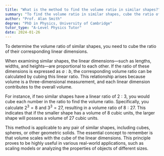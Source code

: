 ```yaml
---
title: "What is the method to find the volume ratio in similar shapes?"
summary: "To find the volume ratio in similar shapes, cube the ratio of their corresponding linear dimensions."
author: "Prof. Alan Smith"
degree: "PhD in Physics, University of Cambridge"
tutor_type: "A-Level Physics Tutor"
date: 2024-01-26
---
```


To determine the volume ratio of similar shapes, you need to cube the ratio of their corresponding linear dimensions.

When examining similar shapes, the linear dimensions—such as lengths, widths, and heights—are proportional to each other. If the ratio of these dimensions is expressed as $a:b$, the corresponding volume ratio can be calculated by cubing this linear ratio. This relationship arises because volume is a three-dimensional measurement, and each linear dimension contributes to the overall volume.

For instance, if two similar shapes have a linear ratio of $2:3$, you would cube each number in the ratio to find the volume ratio. Specifically, you calculate $2^3 = 8$ and $3^3 = 27$, resulting in a volume ratio of $8:27$. This indicates that if the smaller shape has a volume of $8$ cubic units, the larger shape will possess a volume of $27$ cubic units.

This method is applicable to any pair of similar shapes, including cubes, spheres, or other geometric solids. The essential concept to remember is that volume scales with the cube of the linear dimensions. This principle proves to be highly useful in various real-world applications, such as scaling models or analyzing the properties of objects of different sizes.
    